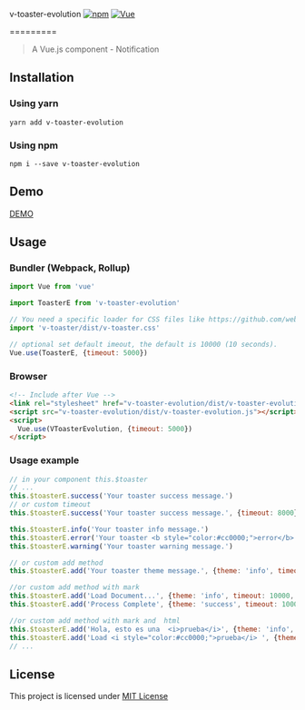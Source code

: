 v-toaster-evolution
[![npm](https://img.shields.io/npm/v/v-toaster-evolution.svg?style=flat-square)](https://www.npmjs.com/package/v-toaster-evolution) [![Vue](https://img.shields.io/badge/vue-2.x-brightgreen.svg?style=flat-square)](https://vuejs.org/)

=========
> A Vue.js component - Notification

Installation
------------

### Using yarn

`yarn add v-toaster-evolution`

### Using npm

`npm i --save v-toaster-evolution`

Demo
----
[DEMO](http://albertotorre.github.io/v-toaster-evolution/demo-evolution)

Usage
-----

### Bundler (Webpack, Rollup)

```js
import Vue from 'vue'

import ToasterE from 'v-toaster-evolution'

// You need a specific loader for CSS files like https://github.com/webpack/css-loader
import 'v-toaster/dist/v-toaster.css'

// optional set default imeout, the default is 10000 (10 seconds).
Vue.use(ToasterE, {timeout: 5000})
```

### Browser

```html
<!-- Include after Vue -->
<link rel="stylesheet" href="v-toaster-evolution/dist/v-toaster-evolution.css"></link>
<script src="v-toaster-evolution/dist/v-toaster-evolution.js"></script>
<script>
  Vue.use(VToasterEvolution, {timeout: 5000})
</script>
```

### Usage example

```js
// in your component this.$toaster
// ...
this.$toasterE.success('Your toaster success message.')
// or custom timeout
this.$toasterE.success('Your toaster success message.', {timeout: 8000})

this.$toasterE.info('Your toaster info message.')
this.$toasterE.error('Your toaster <b style="color:#cc0000;">error</b> message.', {html:true})
this.$toasterE.warning('Your toaster warning message.')

// or custom add method
this.$toasterE.add('Your toaster theme message.', {theme: 'info', timeout: 10000})

//or custom add method with mark
this.$toasterE.add('Load Document...', {theme: 'info', timeout: 10000, mark:3})
this.$toasterE.add('Process Complete', {theme: 'success', timeout: 1000, mark:3})

//or custom add method with mark and  html
this.$toasterE.add('Hola, esto es una  <i>prueba</i>', {theme: 'info', timeout: 10000, mark:6,html:true})
this.$toasterE.add('Load <i style="color:#cc0000;">prueba</i> ', {theme: 'warning', html:true})
// ...
```

License
-------

This project is licensed under [MIT License](http://en.wikipedia.org/wiki/MIT_License)
